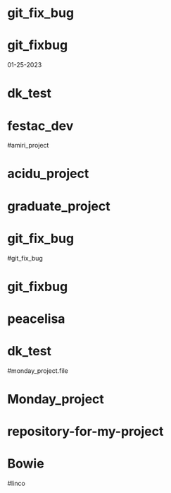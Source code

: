 # git_fix_bug
# git_fixbug
01-25-2023
# dk_test
# festac_dev
#amiri_project
# acidu_project
# graduate_project
# git_fix_bug
#git_fix_bug
# git_fixbug
# peacelisa
# dk_test
#monday_project.file
# Monday_project
# repository-for-my-project
# Bowie
#linco

